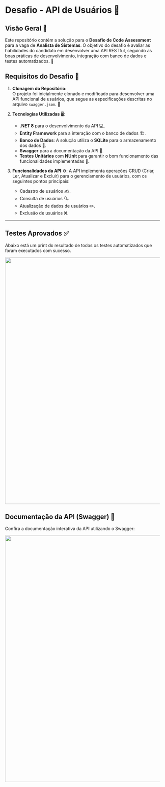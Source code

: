 # Desafio - API de Usuários 🎯

## Visão Geral 🌟

Este repositório contém a solução para o **Desafio de Code Assessment** para a vaga de **Analista de Sistemas**. O objetivo do desafio é avaliar as habilidades do candidato em desenvolver uma API RESTful, seguindo as boas práticas de desenvolvimento, integração com banco de dados e testes automatizados. 🚀

## Requisitos do Desafio 📝

1. **Clonagem do Repositório**:  
   O projeto foi inicialmente clonado e modificado para desenvolver uma API funcional de usuários, que segue as especificações descritas no arquivo `swagger.json`. 🔄

2. **Tecnologias Utilizadas** 🖥️:
   - **.NET 8** para o desenvolvimento da API 💻.
   - **Entity Framework** para a interação com o banco de dados 🏗️.
   - **Banco de Dados**: A solução utiliza o **SQLite** para o armazenamento dos dados 💾.
   - **Swagger** para a documentação da API 📜.
   - **Testes Unitários** com **NUnit** para garantir o bom funcionamento das funcionalidades implementadas 🧪.

3. **Funcionalidades da API** ⚙️:
   A API implementa operações CRUD (Criar, Ler, Atualizar e Excluir) para o gerenciamento de usuários, com os seguintes pontos principais:
   - Cadastro de usuários ✍️.
   - Consulta de usuários 🔍.
   - Atualização de dados de usuários ✏️.
   - Exclusão de usuários ❌.

---
## Testes Aprovados ✅

Abaixo está um print do resultado de todos os testes automatizados que foram executados com sucesso.

<img src="https://github.com/user-attachments/assets/22b3cf2a-5a87-4752-aec1-737da3f66060" width="800"/>

## Documentação da API (Swagger) 📑

Confira a documentação interativa da API utilizando o Swagger:

<img src="https://github.com/user-attachments/assets/7679465a-5e4b-46af-93ce-2b7e81c339eb" width="800"/>
